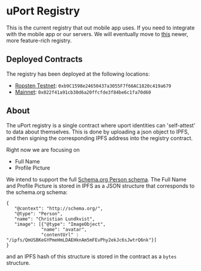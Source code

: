 # uPort Registry

This is the current registry that out mobile app uses. If you need to integrate with the mobile app or our servers. We will eventually move to [this](https://github.com/ConsenSys/uport-registry/) newer, more feature-rich registry.

## Deployed Contracts

The registry has been deployed at the following locations:

- [Ropsten Testnet](https://testnet.etherscan.io/address/0xb9c1598e24650437a3055f7f66ac1820c419a679): `0xb9C1598e24650437a3055F7f66AC1820c419a679`
- [Mainnet](https://etherscan.io/address/0x022f41a91cb30d6a20ffcfde3f84be6c1fa70d60): `0x022f41a91cb30d6a20ffcfde3f84be6c1fa70d60`

## About

The uPort registry is a single contract where uport identities can 'self-attest' to data about themselves. This is done by uploading a json object to IPFS, and then signing the corresponding IPFS address into the registry contract.

Right now we are focusing on

* Full Name
* Profile Picture

We intend to support the full [Schema.org Person schema](http://schema.org/Person). The Full Name and Profile Picture is stored in IPFS as a JSON structure that corresponds to the schema.org schema:

```
{
   "@context": "http://schema.org/",
   "@type": "Person",
   "name": "Christian Lundkvist",
   "image": [{"@type": "ImageObject",
             "name": "avatar",
             "contentUrl" : "/ipfs/QmUSBKeGYPmeHmLDAEHknAm5mFEvPhy2ekJc6sJwtrQ6nk"}]
}
```

and an IPFS hash of this structure is stored in the contract as a `bytes` structure.

